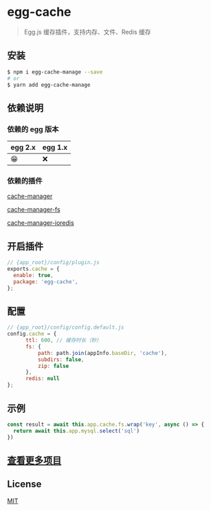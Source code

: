# egg-cache

> Egg.js 缓存插件，支持内存、文件、Redis 缓存
## 安装

```bash
$ npm i egg-cache-manage --save
# or
$ yarn add egg-cache-manage
```

## 依赖说明

### 依赖的 egg 版本

egg 2.x | egg 1.x
--- | ---
😁 | ❌

### 依赖的插件

[cache-manager](https://github.com/BryanDonovan/node-cache-manager)

[cache-manager-fs](https://github.com/hotelde/node-cache-manager-fs)

[cache-manager-ioredis](https://github.com/dabroek/node-cache-manager-ioredis)

## 开启插件

```js
// {app_root}/config/plugin.js
exports.cache = {
  enable: true,
  package: 'egg-cache',
};
```

## 配置

```js
// {app_root}/config/config.default.js
config.cache = {
      ttl: 600, // 缓存时长（秒）
      fs: {
          path: path.join(appInfo.baseDir, 'cache'),
          subdirs: false,
          zip: false
      },
      redis: null
};
```

## 示例

```js
const result = await this.app.cache.fs.wrap('key', async () => {
  return await this.app.mysql.select('sql')
})
```

## [查看更多项目](https://www.undsky.com)

## License

[MIT](LICENSE)